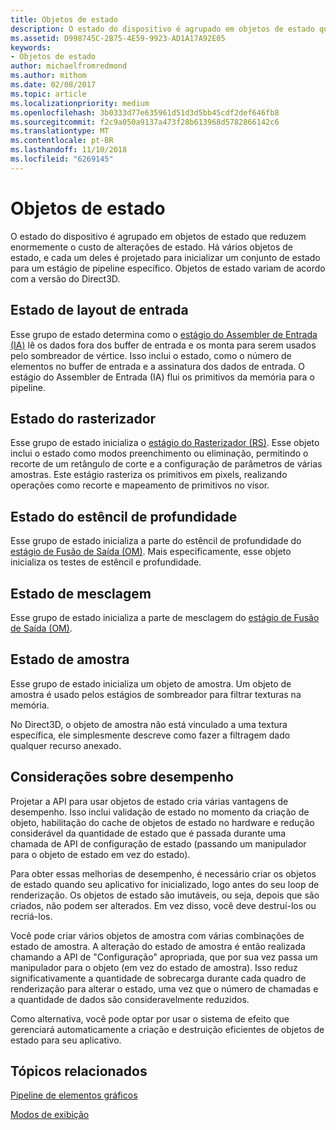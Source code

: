 ```yaml
---
title: Objetos de estado
description: O estado do dispositivo é agrupado em objetos de estado que reduzem enormemente o custo de alterações de estado. Há vários objetos de estado, e cada um deles é projetado para inicializar um conjunto de estado para um estágio de pipeline específico. Objetos de estado variam de acordo com a versão do Direct3D.
ms.assetid: D998745C-2B75-4E59-9923-AD1A17A92E05
keywords:
- Objetos de estado
author: michaelfromredmond
ms.author: mithom
ms.date: 02/08/2017
ms.topic: article
ms.localizationpriority: medium
ms.openlocfilehash: 3b0333d77e635961d51d3d5bb45cdf2def646fb8
ms.sourcegitcommit: f2c9a050a9137a473f28b613968d5782866142c6
ms.translationtype: MT
ms.contentlocale: pt-BR
ms.lasthandoff: 11/10/2018
ms.locfileid: "6269145"
---
```

# <a name="state-objects"></a>Objetos de estado


O estado do dispositivo é agrupado em objetos de estado que reduzem enormemente o custo de alterações de estado. Há vários objetos de estado, e cada um deles é projetado para inicializar um conjunto de estado para um estágio de pipeline específico. Objetos de estado variam de acordo com a versão do Direct3D.

## <a name="span-idinputlayoutspanspan-idinputlayoutspanspan-idinputlayoutspaninput-layout-state"></a><span id="Input_Layout"></span><span id="input_layout"></span><span id="INPUT_LAYOUT"></span>Estado de layout de entrada


Esse grupo de estado determina como o [estágio do Assembler de Entrada (IA)](input-assembler-stage--ia-.md) lê os dados fora dos buffer de entrada e os monta para serem usados pelo sombreador de vértice. Isso inclui o estado, como o número de elementos no buffer de entrada e a assinatura dos dados de entrada. O estágio do Assembler de Entrada (IA) flui os primitivos da memória para o pipeline.

## <a name="span-idrasterizerspanspan-idrasterizerspanspan-idrasterizerspanrasterizer-state"></a><span id="Rasterizer"></span><span id="rasterizer"></span><span id="RASTERIZER"></span>Estado do rasterizador


Esse grupo de estado inicializa o [estágio do Rasterizador (RS)](rasterizer-stage--rs-.md). Esse objeto inclui o estado como modos preenchimento ou eliminação, permitindo o recorte de um retângulo de corte e a configuração de parâmetros de várias amostras. Este estágio rasteriza os primitivos em pixels, realizando operações como recorte e mapeamento de primitivos no visor.

## <a name="span-iddepthstencilspanspan-iddepthstencilspanspan-iddepthstencilspandepth-stencil-state"></a><span id="DepthStencil"></span><span id="depthstencil"></span><span id="DEPTHSTENCIL"></span>Estado do estêncil de profundidade


Esse grupo de estado inicializa a parte do estêncil de profundidade do [estágio de Fusão de Saída (OM)](output-merger-stage--om-.md). Mais especificamente, esse objeto inicializa os testes de estêncil e profundidade.

## <a name="span-idblendspanspan-idblendspanspan-idblendspanblend-state"></a><span id="Blend"></span><span id="blend"></span><span id="BLEND"></span>Estado de mesclagem


Esse grupo de estado inicializa a parte de mesclagem do [estágio de Fusão de Saída (OM)](output-merger-stage--om-.md).

## <a name="span-idsamplerspanspan-idsamplerspanspan-idsamplerspansampler-state"></a><span id="Sampler"></span><span id="sampler"></span><span id="SAMPLER"></span>Estado de amostra


Esse grupo de estado inicializa um objeto de amostra. Um objeto de amostra é usado pelos estágios de sombreador para filtrar texturas na memória.

No Direct3D, o objeto de amostra não está vinculado a uma textura específica, ele simplesmente descreve como fazer a filtragem dado qualquer recurso anexado.

## <a name="span-idperformanceconsiderationsspanspan-idperformanceconsiderationsspanspan-idperformanceconsiderationsspanperformance-considerations"></a><span id="Performance_Considerations"></span><span id="performance_considerations"></span><span id="PERFORMANCE_CONSIDERATIONS"></span>Considerações sobre desempenho


Projetar a API para usar objetos de estado cria várias vantagens de desempenho. Isso inclui validação de estado no momento da criação de objeto, habilitação do cache de objetos de estado no hardware e redução considerável da quantidade de estado que é passada durante uma chamada de API de configuração de estado (passando um manipulador para o objeto de estado em vez do estado).

Para obter essas melhorias de desempenho, é necessário criar os objetos de estado quando seu aplicativo for inicializado, logo antes do seu loop de renderização. Os objetos de estado são imutáveis, ou seja, depois que são criados, não podem ser alterados. Em vez disso, você deve destruí-los ou recriá-los.

Você pode criar vários objetos de amostra com várias combinações de estado de amostra. A alteração do estado de amostra é então realizada chamando a API de "Configuração" apropriada, que por sua vez passa um manipulador para o objeto (em vez do estado de amostra). Isso reduz significativamente a quantidade de sobrecarga durante cada quadro de renderização para alterar o estado, uma vez que o número de chamadas e a quantidade de dados são consideravelmente reduzidos.

Como alternativa, você pode optar por usar o sistema de efeito que gerenciará automaticamente a criação e destruição eficientes de objetos de estado para seu aplicativo.

## <a name="span-idrelated-topicsspanrelated-topics"></a><span id="related-topics"></span>Tópicos relacionados


[Pipeline de elementos gráficos](graphics-pipeline.md)

[Modos de exibição](views.md)

 

 





